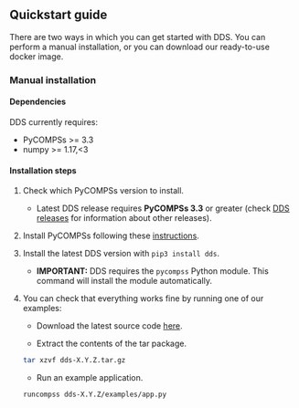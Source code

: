 ## Quickstart guide

There are two ways in which you can get started with DDS. You can perform
a manual installation, or you can download our ready-to-use docker image.

### Manual installation

#### Dependencies

DDS currently requires:

* PyCOMPSs >= 3.3
* numpy >= 1.17,<3

#### Installation steps

1. Check which PyCOMPSs version to install.
    * Latest DDS release requires **PyCOMPSs 3.3** or greater (check [DDS releases](https://github.com/bsc-wdc/dds/releases) for information about other releases).

2. Install PyCOMPSs following these [instructions](https://compss-doc.readthedocs.io/en/stable/Sections/01_Installation.html).

3. Install the latest DDS version with ``pip3 install dds``.
   * **IMPORTANT:** DDS requires the ``pycompss`` Python module. This command will install the module automatically.

4. You can check that everything works fine by running one of our examples:

    * Download the latest source code [here](https://github.com/bsc-wdc/dds/releases/latest).

    * Extract the contents of the tar package.

    ```bash
    tar xzvf dds-X.Y.Z.tar.gz
    ```

    * Run an example application.

    ```bash
    runcompss dds-X.Y.Z/examples/app.py
    ```
